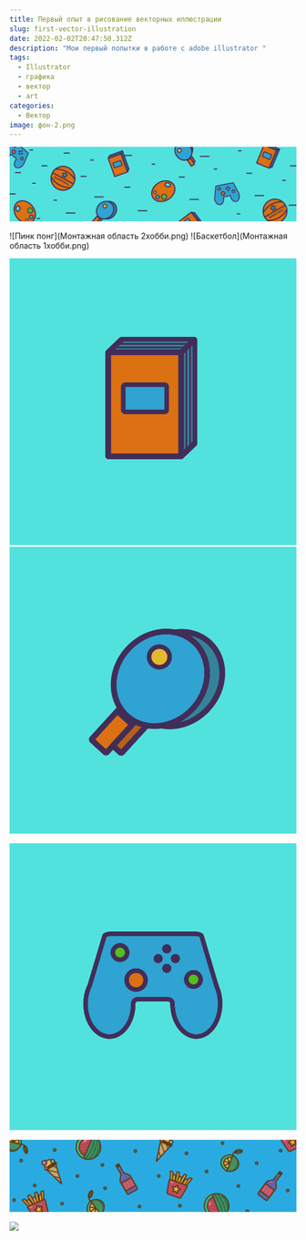 ```yaml
---
title: Первый опыт в рисование векторных иллюстрации
slug: first-vector-illustration
date: 2022-02-02T20:47:50.312Z
description: "Мои первый попытки в работе с adobe illustrator "
tags:
  - Illustrator
  - графика
  - вектор
  - art
categories:
  - Вектор
image: фон-2.png
---
```

![](cover2-06.png)

![Пинк понг](Монтажная область 2хобби.png) ![Баскетбол](Монтажная область 1хобби.png)

![](монтажная-область-3хобби.svg) ![](монтажная-область-2хобби.svg)

![](монтажная-область-5хобби.svg) 

![](vkcover-06-06.png)

![](зв-06.png)